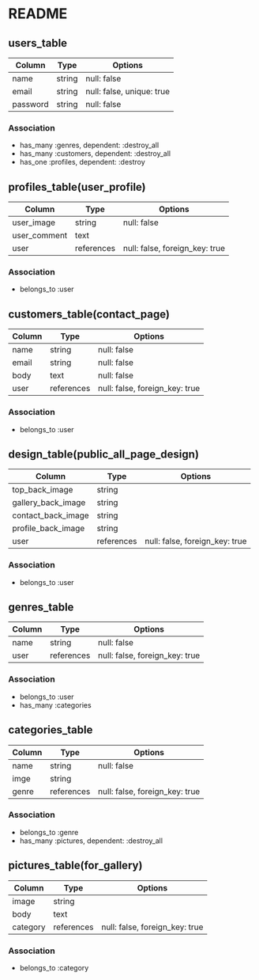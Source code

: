 # README

## users_table

|Column|Type|Options|
|------|----|-------|
|name|string|null: false|
|email|string|null: false, unique: true|
|password|string|null: false|

### Association
- has_many :genres, dependent: :destroy_all
- has_many :customers, dependent: :destroy_all
- has_one :profiles, dependent: :destroy

## profiles_table(user_profile)
|Column|Type|Options|
|------|----|-------|
|user_image|string|null: false|
|user_comment|text||
|user|references|null: false, foreign_key: true|

### Association
- belongs_to :user

## customers_table(contact_page)
|Column|Type|Options|
|------|----|-------|
|name|string|null: false|
|email|string|null: false|
|body|text|null: false|
|user|references|null: false, foreign_key: true|

### Association
- belongs_to :user

## design_table(public_all_page_design)
|Column|Type|Options|
|------|----|-------|
|top_back_image|string||
|gallery_back_image|string||
|contact_back_image|string||
|profile_back_image|string||
|user|references|null: false, foreign_key: true|

### Association
- belongs_to :user


## genres_table
|Column|Type|Options|
|------|----|-------|
|name|string|null: false|
|user|references|null: false, foreign_key: true|

### Association
- belongs_to :user
- has_many :categories

## categories_table
|Column|Type|Options|
|------|----|-------|
|name|string|null: false|
|imge|string||
|genre|references|null: false, foreign_key: true|

### Association
- belongs_to :genre
- has_many :pictures, dependent: :destroy_all

## pictures_table(for_gallery)
|Column|Type|Options|
|------|----|-------|
|image|string||
|body|text||
|category|references|null: false, foreign_key: true|

### Association
- belongs_to :category

